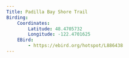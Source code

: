 ```yaml
---
Title: Padilla Bay Shore Trail
Birding:
    Coordinates:
        Latitude: 48.4705732
        Longitude: -122.4701625
    EBird:
        - https://ebird.org/hotspot/L886438
---
```

